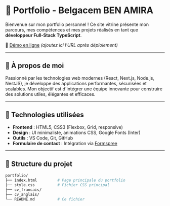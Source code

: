 # 💼 Portfolio - Belgacem BEN AMIRA

Bienvenue sur mon portfolio personnel ! Ce site vitrine présente mon parcours, mes compétences et mes projets réalisés en tant que **développeur Full-Stack TypeScript**.

🔗 [Démo en ligne](https://votre-lien.netlify.app) *(ajoutez ici l'URL après déploiement)*

---

## 🧠 À propos de moi

Passionné par les technologies web modernes (React, Next.js, Node.js, NestJS), je développe des applications performantes, sécurisées et scalables. 
Mon objectif est d'intégrer une équipe innovante pour construire des solutions utiles, élégantes et efficaces.

---

## 🧰 Technologies utilisées

- **Frontend** : HTML5, CSS3 (Flexbox, Grid, responsive)
- **Design** : UI minimaliste, animations CSS, Google Fonts (Inter)
- **Outils** : VS Code, Git, GitHub
- **Formulaire de contact** : Intégration via [Formspree](https://formspree.io)

---

## 📁 Structure du projet

```bash
portfolio/
├── index.html         # Page principale du portfolio
├── style.css          # Fichier CSS principal
├── cv_francais/
├── cv_anglais/           
└── README.md          # Ce fichier
